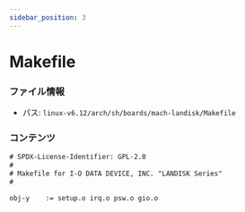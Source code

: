 ```yaml
---
sidebar_position: 3
---
```

# Makefile

### ファイル情報

- パス: `linux-v6.12/arch/sh/boards/mach-landisk/Makefile`

### コンテンツ

```txt
# SPDX-License-Identifier: GPL-2.0
#
# Makefile for I-O DATA DEVICE, INC. "LANDISK Series"
#

obj-y	 := setup.o irq.o psw.o gio.o

```
